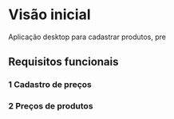 # Visão inicial

Aplicação desktop para cadastrar produtos, pre
## Requisitos funcionais

### 1 Cadastro de preços


### 2 Preços de produtos